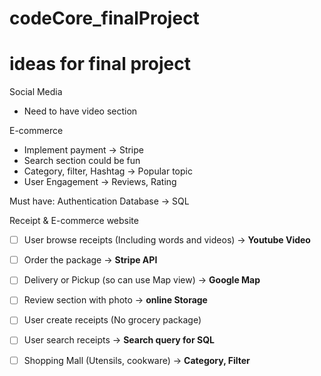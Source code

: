 # codeCore_finalProject

# ideas for final project #  


Social Media
- Need to have video section

E-commerce
- Implement payment -> Stripe
- Search section could be fun
- Category, filter, Hashtag -> Popular topic
- User Engagement -> Reviews, Rating

Must have: 
Authentication
Database -> SQL


Receipt & E-commerce website

- [ ] User browse receipts (Including words and videos) -> **Youtube Video**
- [ ] Order the package -> **Stripe API**
- [ ] Delivery or Pickup (so can use Map view) -> **Google Map**
- [ ] Review section with photo -> **online Storage**
- [ ] User create receipts (No grocery package)
- [ ] User search receipts -> **Search query for SQL**
- [ ] Shopping Mall (Utensils, cookware) -> **Category, Filter**

